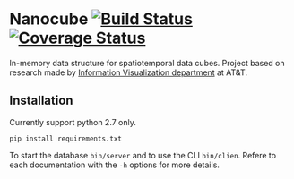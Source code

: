 # Nanocube [![Build Status](https://travis-ci.org/pmdartus/NanoCube.svg?branch=master)](https://travis-ci.org/pmdartus/NanoCube) [![Coverage Status](https://coveralls.io/repos/pmdartus/NanoCube/badge.png?branch=master)](https://coveralls.io/r/pmdartus/NanoCube?branch=master)

In-memory data structure for spatiotemporal data cubes. Project based on research made 
by [Information Visualization department](http://www.research.att.com/infovis) at AT&T.

## Installation

Currently support python 2.7 only.

```
pip install requirements.txt
```

To start the database `bin/server` and to use the CLI `bin/clien`. Refere to each documentation with the `-h` options for more details.
